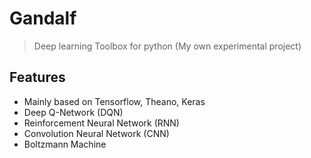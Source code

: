 # Gandalf
> Deep learning Toolbox for python (My own experimental project)

## Features
+ Mainly based on Tensorflow, Theano, Keras
+ Deep Q-Network (DQN)
+ Reinforcement Neural Network (RNN)
+ Convolution Neural Network (CNN)
+ Boltzmann Machine